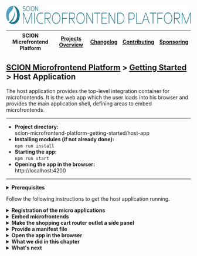<a href="/README.md"><img src="/resources/branding/scion-microfrontend-platform-banner.svg" height="50" alt="SCION Microfrontend Platform"></a>

| SCION Microfrontend Platform | [Projects Overview][menu-projects-overview] | [Changelog][menu-changelog] | [Contributing][menu-contributing] | [Sponsoring][menu-sponsoring] |  
| --- | --- | --- | --- | --- |

## [SCION Microfrontend Platform][menu-home] > [Getting Started][menu-getting-started] > Host Application

The host application provides the top-level integration container for microfrontends. It is the web app which the user loads into his browser and provides the main application shell, defining areas to embed microfrontends.

***
- **Project directory:**\
  scion-microfrontend-platform-getting-started/host-app
- **Installing modules (if not already done):**\
  `npm run install`
- **Starting the app:**\
  `npm run start`
- **Opening the app in the browser:**\
  http://localhost:4200
***


<details>
   <summary><strong>Prerequisites</strong></summary>
   <br>
   
If you checked out the `skeleton` branch of the Git repository for this guide, the directory structure should look like this. If not, please refer to [How to complete this guide][link-getting-started#installation] for step-by-step instructions.

```
   scion-microfrontend-platform-getting-started
   ├── host-app
   │   ├── src
   │   │   ├── index.html // HTML template
   │   │   ├── host-controller.ts // TypeScript file
   │   │   └── styles.scss // Sass stylesheet
   │   ├── package.json
   │   └── tsconfig.json
```
</details>

 
Follow the following instructions to get the host application running.

<details>
   <summary><strong>Registration of the micro applications</strong></summary>
   <br>

In this section, we will register the `host`, `products` and `shopping cart` as micro applications and start the platform host. Registered micro applications can interact with the platform and other micro applications.
   
1. Open the TypeScript file `host-controller.ts`.
1. Configure the micro applications by adding the following content before the constructor:
   ```ts
     private platformConfig: MicroApplicationConfig[] = [
       {symbolicName: 'host-app', manifestUrl: '/manifest.json'},
       {symbolicName: 'products-app', manifestUrl: 'http://localhost:4201/manifest.json'},
       {symbolicName: 'shopping-cart-app', manifestUrl: 'http://localhost:4202/manifest.json'},
     ];
   ```  
   For each micro application, we provide an application config with the application's symbolic name and the URL to its manifest. Symbolic names must be unique and are used by the micro applications to connect to the platform host. The manifest is a JSON file that contains information about a micro application.
1. Next, start the platform and register the micro applications by adding the following content to the `init` method, as follows:
   ```ts
     await MicrofrontendPlatform.startHost(this.platformConfig, {symbolicName: 'host-app'});
   ```
   The second argument is the symbolic name of the micro application starting the platform host. It is optional. If specified, we can interact with the platform and other micro applications, e.g., publish messages or navigate in router outlets.
</details>

<details>
   <summary><strong>Embed microfrontends</strong></summary>
   <br>

In this section, we will embed the `products` and `shopping cart` microfrontends.
   
1. Open the HTML template `index.html`.
1. Add a button to the HTML template to show the shopping cart, as follows:
   ```html
   <nav>
     <button class="shopping-cart">Shopping Cart</button>
   </nav>
   ```
1. Add two router outlets to the HTML template, as follows:
   ```html
   <sci-router-outlet></sci-router-outlet>
   <sci-router-outlet name="SHOPPING-CART"></sci-router-outlet>
   ```
   In the first router outlet, we will show the `products` microfrontend. It has no name, so it defaults to the primary router outlet. In the second router outlet, we will show the `shopping cart` microfrontend.
   
   > A router outlet is a placeholder that the platform dynamically fills based on the current router state. Using the router, you can instruct an outlet to embed a microfrontend. By giving an outlet a name, you can reference it as the routing target. If not naming an outlet, its name defaults to `primary`. The concept of the router outlet is inspired by the Angular routing mechanism. For more information, refer to the [Developer Guide][link-developer-guide#routing].
1. Open the TypeScript file `host-controller.ts`.
1. Now, we want to route the primary router outlet to display the `products` microfrontend, as follows:

   ```ts
   public async init(): Promise<void> {
         // Start the platform
         await MicrofrontendPlatform.startHost(this.platformConfig, {symbolicName: 'host-app'});
 
     [+] // Display the `products` microfrontend in the primary router outlet
     [+] Beans.get(OutletRouter).navigate('http://localhost:4201/products.html');
   }
   ```
   > Lines to be added are preceded by the [+] mark.

   The `OutletRouter` allows us to route the content of a `<sci-router-outlet>`. Since we do not specify a target outlet, navigation refers to the primary router outlet. We get the router via the platform's bean manager.
1. Next, we want to display the `shopping cart` microfrontend when the user clicks the shopping cart button.

   In the constructor, add a click listener to the shopping cart button and invoke the method `onToggleShoppingCart`, as follows:
   ```ts
   constructor() {
     document.querySelector('button.shopping-cart').addEventListener('click', () => this.onToggleShoppingCart());
   }
   
   private onToggleShoppingCart(): void {
     // Publish message to toggle the shopping cart panel when the user clicks the shopping cart button
     Beans.get(MessageClient).publish('shopping-cart/toggle-side-panel');
   }
   ```
   
   Unlike to embedding the `products` microfrontend, we publish a message to show the `shopping cart` microfrontend. As of now, nothing would happen when the user clicks on that button, because we did not register a message listener yet. It is important to understand that the platform transports that message to all micro applications. Later, when implementing the `shopping cart` micro application, we will subscribe to such messages and navigate accordingly. Of course, we could also use the `OutletRouter` directly. For illustrative purposes, however, we use an alternative approach, which further has the advantage that we do not have to know the URL of the microfrontend to embed it. Instead, we let the providing micro application perform the routing, keeping the microfrontend URL an implementation detail of the micro application that provides the microfrontend.
   
   > Note: It would be even better to use the Intention API for showing a microfrontend, which, however, would go beyond the scope of this Getting Started Guide. For more information, refer to the [Developer Guide][link-developer-guide#routing-in-the-activator].
1. Work around Parcel transpilation issue preventing web components from working.

   Include the following adapter as the first import into `host-controller.ts` to make web component work with `ES5` transpiled code.

   ```ts
   import '@webcomponents/webcomponentsjs/custom-elements-es5-adapter.js';
   ```

   **Why do we need this adapter:**\
   Unfortunately, with Parcel, we could not get differential loading to work for modules contained in `node_modules`. It turned out that whatever configuration we use, Parcel always uses the `ES5` representation of libraries contained in `node_modules`, i.e., the bundle to which the `module` entry-point of the library's `package.json` points. But, as per the `package.json` specification, the `module` entry-point always points to an `ES5` compatible bundle. Instead, Parcel should use the `fesm2015` entry point if transpiling to `ES2015`

   **What is the problem with code transpiled to `ES5:`**\
   Code transpiled to `ES5` uses functions to represent `ES2015 classes`. This, however, results in a runtime error because the browser expects a web component to be an `ES2015` class, and not a function. To still use the browser's native web component support, we must include `custom-elements-es5-adapter.js`. This adapter converts `ES5`-style classes back to native `ES2015` classes.

</details>

<details>
   <summary><strong>Make the shopping cart router outlet a side panel</strong></summary>
   <br>
   
We want the shopping cart outlet to behave like a side panel that the user can expand or collapse by clicking on the shopping cart button.

Therefore, open the stylesheet file `styles.scss` and add the following style:
   
```scss
sci-router-outlet[name="SHOPPING-CART"].sci-empty {
  display: none;
}
```
</details>

<details>
   <summary><strong>Provide a manifest file</strong></summary>
   <br>
   
In this step, we finally provide the manifest JSON file that we referenced in the first step. If not providing a manifest file, we could not connect to the platform.

Create the file `manifest.json` in the `src` folder, as follows:
```json
{
  "name": "Host App"
}
```

The manifest must declare at least the human-readable name of the application. The name has no meaning to the platform, but is used, for example, by the DevTools to list the micro applications.

To learn more about the manifest, refer to the [Developer Guide][link-developer-guide#manifest].

> This step requires to serve the application anew. 

</details>

<details>
   <summary><strong>Open the app in the browser</strong></summary>
   <br>

We did it! Run `npm run start` to serve the applications.

If you open the page http://localhost:4200, you will not see much yet. That's because we first have to implement the micro applications for `products` and `shopping cart`. If you open the console panel of your browser, you will see that the platform tries to load the manifests for the `products` and `shopping cart` micro applications, which leads to an error because not yet available.
 
You may wonder why you can see the `products` microfrontend. To embed a microfrontend, you do not need to register it as a micro application. You only need to register an app as a micro application if the app wants to interact with the platform.
</details>

<details>
   <summary><strong>What we did in this chapter</strong></summary>
   <br>

We have added two router outlets to the HTML template of the host application for embedding the `products` and `shopping cart` microfrontends. We are loading the `products` microfrontend using the platform router. For the `shopping cart` microfrontend, we chose an alternative approach. Instead of routing ourselves, we delegate the routing to the `shopping cart` application by publishing a message.

<details>
   <summary>The <code>index.html</code> looks as following:</summary>

```html
<!DOCTYPE html>
<html lang="en">
  <head>
    <title>Webshop</title>
    <link rel="stylesheet" type="text/css" href="styles.scss">
    <script defer src="./host-controller.ts"></script>
  </head>
  <body>
    <nav>
      <button class="shopping-cart">Shopping Cart</button>
    </nav>
    <sci-router-outlet></sci-router-outlet>
    <sci-router-outlet name="SHOPPING-CART"></sci-router-outlet>
  </body>
</html>
```
</details>


<details>
   <summary>The <code>host-controller.ts</code> looks as following:</summary>

```ts
import '@webcomponents/webcomponentsjs/custom-elements-es5-adapter.js';
import { Beans, MessageClient, MicroApplicationConfig, MicrofrontendPlatform, OutletRouter } from '@scion/microfrontend-platform';

class HostController {

  private platformConfig: MicroApplicationConfig[] = [
    {symbolicName: 'host-app', manifestUrl: '/manifest.json'},
    {symbolicName: 'products-app', manifestUrl: 'http://localhost:4201/manifest.json'},
    {symbolicName: 'shopping-cart-app', manifestUrl: 'http://localhost:4202/manifest.json'},
  ];

  constructor() {
    document.querySelector('button.shopping-cart').addEventListener('click', () => this.onToggleShoppingCart());
  }

  public async init(): Promise<void> {
    // Start the platform
    await MicrofrontendPlatform.startHost(this.platformConfig, {symbolicName: 'host-app'});

    // Display the products microfrontend in the primary router outlet
    Beans.get(OutletRouter).navigate('http://localhost:4201/products.html');
  }

  private onToggleShoppingCart(): void {
    // Publish message to toggle the shopping cart panel when the user clicks the shopping cart button
    Beans.get(MessageClient).publish('shopping-cart/toggle-side-panel');
  }
}

new HostController().init();
```
</details>

<details>
   <summary>The <code>manifest.json</code> looks as following:</summary>

```json
{
  "name": "Host App"
}

```
</details>

</details>

<details>
   <summary><strong>What's next</strong></summary>
   <br>

   Next, we will develop the `products` micro application so that the user can view the products of our webshop. Click [here][link-getting-started:products-app] to continue. 
</details>

[menu-home]: /README.md
[menu-projects-overview]: /docs/site/projects-overview.md
[menu-changelog]: /docs/site/changelog/changelog.md
[menu-contributing]: /CONTRIBUTING.md
[menu-sponsoring]: /docs/site/sponsoring.md

[menu-getting-started]: /docs/site/getting-started/getting-started.md
[link-getting-started#installation]: /docs/site/getting-started/getting-started.md#how-to-complete-this-guide
[link-developer-guide#routing-in-the-activator]: https://scion-microfrontend-platform-developer-guide.now.sh/#chapter:activator:routing-in-the-activator
[link-developer-guide#routing]: https://scion-microfrontend-platform-developer-guide.now.sh/#chapter:embedding-microfrontends
[link-developer-guide#manifest]: https://scion-microfrontend-platform-developer-guide.now.sh/#chapter:intention-api:manifest
[link-getting-started:products-app]: /docs/site/getting-started/getting-started-products-app.md
